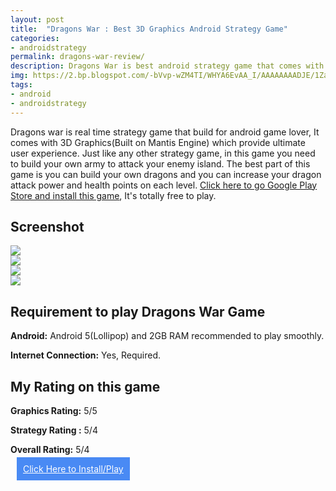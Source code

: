 ```yaml
---
layout: post
title:  "Dragons War : Best 3D Graphics Android Strategy Game"
categories: 
- androidstrategy
permalink: dragons-war-review/
description: Dragons War is best android strategy game that comes with 3D Graphics. Try out, It's free to play.
img: https://2.bp.blogspot.com/-bVvp-wZM4TI/WHYA6EvAA_I/AAAAAAAADJE/1ZaovTRb9gQwLZUwt03cim63kWH2bKZuACLcB/s1600/3.png
tags: 
- android
- androidstrategy
---
```


Dragons war is real time strategy game that build for android game lover, It comes with 3D Graphics(Built on Mantis Engine) which provide ultimate user experience. Just like any other strategy game, in this game you need to build your own army to attack your enemy island. The best part of this game is you can build your own dragons and you can increase your dragon attack power and health points on each level. <a href="http://kuaptrk.com/mt/0384x264d4u233t224q2u234/" rel="nofollow" target="_blank">Click here to go Google Play Store and install this game</a>, It's totally free to play.

## Screenshot ##

<img src="https://4.bp.blogspot.com/-t65wFYFJPwI/WHYA6MOZGyI/AAAAAAAADJI/AxKkCZqtMxAyp5UbXCElEciDnNl865IvACLcB/s1600/1.png"/><br/>
<img src="https://2.bp.blogspot.com/-4uL1oLzclaM/WHYA6Glr4CI/AAAAAAAADJA/CiPkPNSbJbkBzSB2Uqqsxn4BdTA0Wo0fgCLcB/s1600/2.png"/><br/>
<img src="https://2.bp.blogspot.com/-bVvp-wZM4TI/WHYA6EvAA_I/AAAAAAAADJE/1ZaovTRb9gQwLZUwt03cim63kWH2bKZuACLcB/s1600/3.png"/><br/>
<img src="https://4.bp.blogspot.com/-ma_YkhCwLXk/WHYA6i4evZI/AAAAAAAADJM/88GGXMgbzKQs7GXFU0_0Bzr0ZyxWVwtoACLcB/s1600/4.png"/><br/>

## Requirement to play Dragons War Game ##

**Android:** Android 5(Lollipop) and 2GB RAM recommended to play smoothly.

**Internet Connection:** Yes, Required.

## My Rating on this game ##


**Graphics Rating:** 5/5

**Strategy Rating :** 5/4

**Overall Rating:** 5/4

<div id="center"><a style="color: #fff;background-color:#498AF4;padding: 10px 10px 10px 10px;margin:10px;" href="http://kuaptrk.com/mt/0384x264d4u233t224q2u234/" role="button" rel="nofollow">Click Here to Install/Play</a></div>


